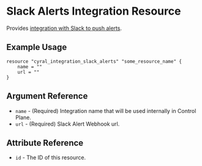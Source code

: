 # Slack Alerts Integration Resource

Provides [integration with Slack to push alerts](https://cyral.com/docs/integrations/messaging/slack).

## Example Usage

```hcl
resource "cyral_integration_slack_alerts" "some_resource_name" {
    name = ""
    url = ""
}
```

## Argument Reference

- `name` - (Required) Integration name that will be used internally in Control Plane.
- `url` - (Required) Slack Alert Webhook url.

## Attribute Reference

- `id` - The ID of this resource.
